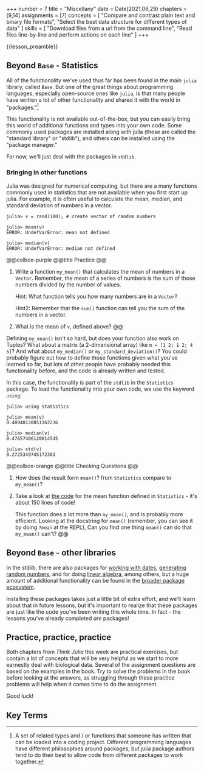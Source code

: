 +++
number = 7
title = "Miscellany"
date = Date(2021,06,29)
chapters = [9,14]
assignments = [7]
concepts = [
   "Compare and contrast plain text and binary file formats",
   "Select the best data structure for different types of data"
]
skills = [
   "Download files from a url from the command line",
   "Read files line-by-line and perform actions on each line"
]
+++

{{lesson_preamble}}
## Beyond `Base` - Statistics

All of the functionality we've used thus far
has been found in the main `julia` library, called `Base`.
But one of the great things about programming languages,
especially open-source ones like `julia`,
is that many people have written a lot of other functionality
and shared it with the world in "packages."[^package]

This functionality is not available out-of-the-box,
but you can easily bring this world of additional functions and types
into your own code.
Some commonly used packages are installed along with julia
(these are called the "standard library" or "stdlib"),
and others can be installed using the "package manager."

For now, we'll just deal with the packages in `stdlib`.

### Bringing in other functions

Julia was designed for numerical computing,
but there are a many functions commonly used in statistics
that are not available when you first start up julia.
For example, it is often useful to calculate
the mean, median, and standard deviation
of numbers in a vector.

```julia-repl
julia> v = rand(100); # create vector of random numbers

julia> mean(v)
ERROR: UndefVarError: mean not defined

julia> median(v)
ERROR: UndefVarError: median not defined
```

@@colbox-purple
@@title
Practice
@@

   1. Write a function `my_mean()` that calculates the mean of numbers in a `Vector`.
      Remember, the mean of a series of numbers is the sum of those numbers
      divided by the number of values.

      Hint: What function tells you how many numbers are in a `Vector`?

      Hint2: Remember that the `sum()` function can tell you the sum of the numbers
      in a vector.

   2. What is the mean of `v`, defined above?
@@

Defining `my_mean()` isn't so hard, but does your function also work on Tuples?
What about a matrix (a 2-dimensional array) like `m = [1 2; 1 2; 4 5]`?
And what about `my_median()` or `my_standard_deviation()`?
You could probably figure out how to define those functions
given what you've learned so far,
but lots of other people have probably needed this functionality before,
and the code is already written and tested.

In this case, the functionality is part of the `stdlib`
in the `Statistics` package.
To load the functionality into your own code,
we use the keyword `using`:

```julia-repl
julia> using Statistics

julia> mean(v)
0.48948120851162236

julia> median(v)
0.47657406120014545

julia> std(v)
0.2725349745172383
```

@@colbox-orange
@@title
Checking Questions
@@

 1. How does the result form `mean()`? from `Statistics` compare
    to `my_mean()`?
 2. Take a look at [the code](https://github.com/JuliaLang/Statistics.jl/blob/master/src/Statistics.jl#L19-L183)
    for the mean function defined in `Statistics` -
    it's about 150 lines of code!

    This function does a lot more than `my_mean()`,
    and is probably more efficient.
    Looking at the docstring for `mean()`
    (remember, you can see it by doing `?mean` at the REPL),
    Can you find one thing `mean()` can do that `my_mean()` can't?
@@

## Beyond `Base` - other libraries

In the stdlib, there are also packages for
[working with dates](https://docs.julialang.org/en/v1/stdlib/Dates/), 
[generating random numbers](https://docs.julialang.org/en/v1/stdlib/Random/),
and for doing [linear algebra](https://docs.julialang.org/en/v1/stdlib/LinearAlgebra/),
among others,
but a huge amount of additional functionality can be found
in the [broader package ecosystem](https://www.juliahub.com/ui/Packages).

Installing these packages takes just a little bit of extra effort,
and we'll learn about that in future lessons,
but it's important to realize that these packages
are just like the code you've been writing this whole time.
In fact - the lessons you've already completed _are_ packages!

## Practice, practice, practice

Both chapters from _Think Julia_ this week are practical exercises,
but contain a lot of concepts that will be very helpful
as we start to more earnestly deal with biological data.
Several of the assignment questions are based on the examples in the book.
Try to solve the problems in the book before looking at the answers,
as struggling through these practice problems will help
when it comes time to do the assignment.

Good luck!

## Key Terms

[^package]: A set of related types and / or functions that someone has written that can be loaded into a coding project. Different programming languages have different philosophies around packages, but julia package authors tend to do their best to allow code from different packages to work together.